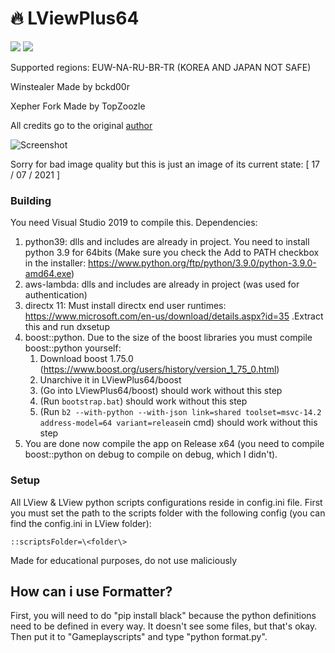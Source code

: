 # 🔥 LViewPlus64

<img src="https://flat.badgen.net/badge/RIOT/Undetected./green?icon=terminal">  <img src="https://flat.badgen.net/badge/RIOT/BANS: 0/red?icon=terminal">

Supported regions: EUW-NA-RU-BR-TR (KOREA AND JAPAN NOT SAFE)


Winstealer Made by bckd00r

Xepher Fork Made by TopZoozle

All credits go to the original [author](https://github.com/CNLouisLiu/LViewLoL)

![Screenshot](https://user-images.githubusercontent.com/85362882/126047207-71b563b6-c8c6-4729-bc98-043f55c28492.png)

Sorry for bad image quality but this is just an image of its current state: [ 17 / 07 / 2021 ]

### Building

You need Visual Studio 2019 to compile this.
Dependencies:
  1. python39: dlls and includes are already in project. You need to install python 3.9 for 64bits (Make sure you check the Add to PATH checkbox in the installer: https://www.python.org/ftp/python/3.9.0/python-3.9.0-amd64.exe)
  3. aws-lambda: dlls and includes are already in project (was used for authentication)
  3. directx 11: Must install directx end user runtimes: https://www.microsoft.com/en-us/download/details.aspx?id=35 .Extract this and run dxsetup
  4. boost::python. Due to the size of the boost libraries you must compile boost::python yourself:
      1. Download boost 1.75.0 (https://www.boost.org/users/history/version_1_75_0.html)
      2. Unarchive it in LViewPlus64/boost
      3. (Go into LViewPlus64/boost) should work without this step
      4. (Run `bootstrap.bat`) should work without this step
      5. (Run `b2 --with-python --with-json link=shared toolset=msvc-14.2 address-model=64 variant=release`in cmd) should work without this step
  5. You are done now compile the app on Release x64 (you need to compile boost::python on debug to compile on debug, which I didn't).
 ### Setup
 All LView & LView python scripts configurations reside in config.ini file. First you must set the path to the scripts folder with the following config (you can find the config.ini in LView folder):
 
  `::scriptsFolder=\<folder\>`
  

Made for educational purposes, do not use maliciously

## How can i use Formatter?

First, you will need to do "pip install black" because the python definitions need to be defined in every way. It doesn't see some files, but that's okay. Then put it to "Gameplayscripts" and type "python format.py".

